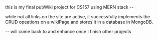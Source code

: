 this is my final pubWiki project for CS157 using MERN stack -- 

while not all links on the site are active, it successfully implements the CRUD opeations on a wikiPage and stores it in a database in MongoDB. 


-- will come back to and enhance once i finish other projects 
